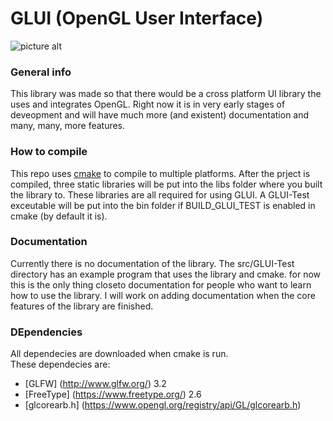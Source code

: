 # GLUI (OpenGL User Interface)

![picture alt](https://travis-ci.org/sharhar/GLUI.svg?branch=master "Travis.ci build status")
### General info
This library was made so that there would be a cross platform UI library the uses and integrates OpenGL. Right now it is in very early stages of deveopment and will have much more (and existent) documentation and many, many, more features.

### How to compile
This repo uses [cmake](https://cmake.org/) to compile to multiple platforms. After the prject is compiled, three static libraries will be put into the libs folder where you built the library to. These libraries are all required for using GLUI. A GLUI-Test exceutable will be put into the bin folder if BUILD_GLUI_TEST is enabled in cmake (by default it is). 

### Documentation
Currently there is no documentation of the library. The src/GLUI-Test directory has an example program that uses the library and cmake. for now this is the only thing closeto documentation for people who want to learn how to use the library. I will work on adding documentation when the core features of the library are finished.

### DEpendencies
All dependecies are downloaded when cmake is run. <br> 
These dependecies are:
* [GLFW] (http://www.glfw.org/) 3.2
* [FreeType] (https://www.freetype.org/) 2.6
* [glcorearb.h] (https://www.opengl.org/registry/api/GL/glcorearb.h)




